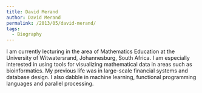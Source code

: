 ```yaml
---
title: David Merand
author: David Merand
permalink: /2013/05/david-merand/
tags:
  - Biography
---
```

I am currently lecturing in the area of Mathematics Education at the University of Witwatersrand, Johannesburg, South Africa. I am especially interested in using tools for visualizing mathematical data in areas such as bioinformatics. My previous life was in large-scale financial systems and database design. I also dabble in machine learning, functional programming languages and parallel processing.
